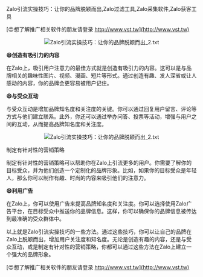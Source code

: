 Zalo引流实操技巧：让你的品牌脱颖而出,Zalo过滤工具,Zalo采集软件,Zalo获客工具

[😍想了解推广相关软件的朋友请登录 http://www.vst.tw](http://www.vst.tw)

 <center><img src="https://vst.tw/MP4/tuiguang/png/6.png" alt="Zalo引流实操技巧：让你的品牌脱颖而出_2.txt"></center>

**😄创造有吸引力的内容**

在Zalo上，吸引用户注意力的最佳方式就是创造有吸引力的内容。这可以是与品牌相关的趣味性图片、视频、漫画、短片等形式。通过创造有趣、发人深省或让人感动的内容，你的品牌会更容易被用户记住。

**😄与受众互动**

与受众互动是增加品牌知名度和关注度的关键。你可以通过回复用户留言、评论等方式与他们建立联系。此外，你还可以通过举办问答、投票等活动，增强与用户之间的互动，从而提高品牌知名度和关注度。

 <center><img src="https://vst.tw/MP4/tuiguang/png/8.png" alt="Zalo引流实操技巧：让你的品牌脱颖而出_2.txt"></center>

制定有针对性的营销策略

制定有针对性的营销策略可以帮助你在Zalo上引流更多的用户。你需要了解你的目标受众，并为他们创造一个定制化的品牌形象。比如，如果你的目标受众是年轻人，那么你可以制作有趣、时尚的内容来吸引他们的注意力。

**😄利用广告**

在Zalo上，你可以使用广告来提高品牌知名度和关注度。你可以选择使用Zalo广告平台，在目标受众中推送你的品牌信息。这样，你可以确保你的品牌信息被传达到最准确的受众群体中。

以上就是Zalo引流实操技巧的一些方法。通过这些技巧，你可以让自己的品牌在Zalo上脱颖而出，增加用户关注度和知名度。无论是创造有趣的内容，还是与受众互动，或是制定有针对性的营销策略，你都可以通过这些方法在Zalo上建立一个强大的品牌形象。

[😍想了解推广相关软件的朋友请登录 http://www.vst.tw](http://www.vst.tw)




